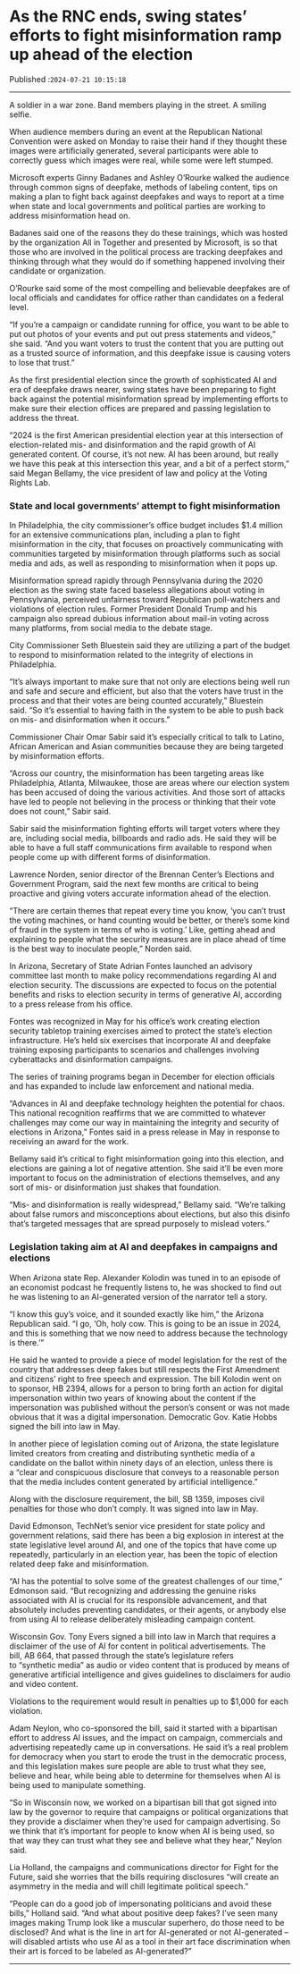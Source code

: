 # As the RNC ends, swing states’ efforts to fight misinformation ramp up ahead of the election

Published :`2024-07-21 10:15:18`

---

A soldier in a war zone. Band members playing in the street. A smiling selfie.

When audience members during an event at the Republican National Convention were asked on Monday to raise their hand if they thought these images were artificially generated, several participants were able to correctly guess which images were real, while some were left stumped.

Microsoft experts Ginny Badanes and Ashley O’Rourke walked the audience through common signs of deepfake, methods of labeling content, tips on making a plan to fight back against deepfakes and ways to report at a time when state and local governments and political parties are working to address misinformation head on.

Badanes said one of the reasons they do these trainings, which was hosted by the organization All in Together and presented by Microsoft, is so that those who are involved in the political process are tracking deepfakes and thinking through what they would do if something happened involving their candidate or organization.

O’Rourke said some of the most compelling and believable deepfakes are of local officials and candidates for office rather than candidates on a federal level.

“If you’re a campaign or candidate running for office, you want to be able to put out photos of your events and put out press statements and videos,” she said. “And you want voters to trust the content that you are putting out as a trusted source of information, and this deepfake issue is causing voters to lose that trust.”

As the first presidential election since the growth of sophisticated AI and era of deepfake draws nearer, swing states have been preparing to fight back against the potential misinformation spread by implementing efforts to make sure their election offices are prepared and passing legislation to address the threat.

“2024 is the first American presidential election year at this intersection of election-related mis- and disinformation and the rapid growth of AI generated content. Of course, it’s not new. AI has been around, but really we have this peak at this intersection this year, and a bit of a perfect storm,” said Megan Bellamy, the vice president of law and policy at the Voting Rights Lab.

### State and local governments’ attempt to fight misinformation

In Philadelphia, the city commissioner’s office budget includes $1.4 million for an extensive communications plan, including a plan to fight misinformation in the city, that focuses on proactively communicating with communities targeted by misinformation through platforms such as social media and ads, as well as responding to misinformation when it pops up.

Misinformation spread rapidly through Pennsylvania during the 2020 election as the swing state faced baseless allegations about voting in Pennsylvania, perceived unfairness toward Republican poll-watchers and violations of election rules. Former President Donald Trump and his campaign also spread dubious information about mail-in voting across many platforms, from social media to the debate stage.

City Commissioner Seth Bluestein said they are utilizing a part of the budget to respond to misinformation related to the integrity of elections in Philadelphia.

“It’s always important to make sure that not only are elections being well run and safe and secure and efficient, but also that the voters have trust in the process and that their votes are being counted accurately,” Bluestein said. “So it’s essential to having faith in the system to be able to push back on mis- and disinformation when it occurs.”

Commissioner Chair Omar Sabir said it’s especially critical to talk to Latino, African American and Asian communities because they are being targeted by misinformation efforts.

“Across our country, the misinformation has been targeting areas like Philadelphia, Atlanta, Milwaukee, those are areas where our election system has been accused of doing the various activities. And those sort of attacks have led to people not believing in the process or thinking that their vote does not count,” Sabir said.

Sabir said the misinformation fighting efforts will target voters where they are, including social media, billboards and radio ads. He said they will be able to have a full staff communications firm available to respond when people come up with different forms of disinformation.

Lawrence Norden, senior director of the Brennan Center’s Elections and Government Program, said the next few months are critical to being proactive and giving voters accurate information ahead of the election.

“There are certain themes that repeat every time you know, ‘you can’t trust the voting machines, or hand counting would be better, or there’s some kind of fraud in the system in terms of who is voting.’ Like, getting ahead and explaining to people what the security measures are in place ahead of time is the best way to inoculate people,” Norden said.

In Arizona, Secretary of State Adrian Fontes launched an advisory committee last month to make policy recommendations regarding AI and election security. The discussions are expected to focus on the potential benefits and risks to election security in terms of generative AI, according to a press release from his office.

Fontes was recognized in May for his office’s work creating election security tabletop training exercises aimed to protect the state’s election infrastructure. He’s held six exercises that incorporate AI and deepfake training exposing participants to scenarios and challenges involving cyberattacks and disinformation campaigns.

The series of training programs began in December for election officials and has expanded to include law enforcement and national media.

“Advances in AI and deepfake technology heighten the potential for chaos. This national recognition reaffirms that we are committed to whatever challenges may come our way in maintaining the integrity and security of elections in Arizona,” Fontes said in a press release in May in response to receiving an award for the work.

Bellamy said it’s critical to fight misinformation going into this election, and elections are gaining a lot of negative attention. She said it’ll be even more important to focus on the administration of elections themselves, and any sort of mis- or disinformation just shakes that foundation.

“Mis- and disinformation is really widespread,” Bellamy said. “We’re talking about false rumors and misconceptions about elections, but also this disinfo that’s targeted messages that are spread purposely to mislead voters.”

### Legislation taking aim at AI and deepfakes in campaigns and elections

When Arizona state Rep. Alexander Kolodin was tuned in to an episode of an economist podcast he frequently listens to, he was shocked to find out he was listening to an AI-generated version of the narrator tell a story.

“I know this guy’s voice, and it sounded exactly like him,” the Arizona Republican said. “I go, ‘Oh, holy cow. This is going to be an issue in 2024, and this is something that we now need to address because the technology is there.’”

He said he wanted to provide a piece of model legislation for the rest of the country that addresses deep fakes but still respects the First Amendment and citizens’ right to free speech and expression. The bill Kolodin went on to sponsor, HB 2394, allows for a person to bring forth an action for digital impersonation within two years of knowing about the content if the impersonation was published without the person’s consent or was not made obvious that it was a digital impersonation. Democratic Gov. Katie Hobbs signed the bill into law in May.

In another piece of legislation coming out of Arizona, the state legislature limited creators from creating and distributing synthetic media of a candidate on the ballot within ninety days of an election, unless there is a “clear and conspicuous disclosure that conveys to a reasonable person that the media includes content generated by artificial intelligence.”

Along with the disclosure requirement, the bill, SB 1359, imposes civil penalties for those who don’t comply. It was signed into law in May.

David Edmonson, TechNet’s senior vice president for state policy and government relations, said there has been a big explosion in interest at the state legislative level around AI, and one of the topics that have come up repeatedly, particularly in an election year, has been the topic of election related deep fake and misinformation.

“AI has the potential to solve some of the greatest challenges of our time,” Edmonson said. “But recognizing and addressing the genuine risks associated with AI is crucial for its responsible advancement, and that absolutely includes preventing candidates, or their agents, or anybody else from using AI to release deliberately misleading campaign content.

Wisconsin Gov. Tony Evers signed a bill into law in March that requires a disclaimer of the use of AI for content in political advertisements. The bill, AB 664, that passed through the state’s legislature refers to “synthetic media” as audio or video content that is produced by means of generative artificial intelligence and gives guidelines to disclaimers for audio and video content.

Violations to the requirement would result in penalties up to $1,000 for each violation.

Adam Neylon, who co-sponsored the bill, said it started with a bipartisan effort to address AI issues, and the impact on campaign, commercials and advertising repeatedly came up in conversations. He said it’s a real problem for democracy when you start to erode the trust in the democratic process, and this legislation makes sure people are able to trust what they see, believe and hear, while being able to determine for themselves when AI is being used to manipulate something.

“So in Wisconsin now, we worked on a bipartisan bill that got signed into law by the governor to require that campaigns or political organizations that they provide a disclaimer when they’re used for campaign advertising. So we think that it’s important for people to know when AI is being used, so that way they can trust what they see and believe what they hear,” Neylon said.

Lia Holland, the campaigns and communications director for Fight for the Future, said she worries that the bills requiring disclosures “will create an asymmetry in the media and will chill legitimate political speech.”

“People can do a good job of impersonating politicians and avoid these bills,” Holland said. “And what about positive deep fakes? I’ve seen many images making Trump look like a muscular superhero, do those need to be disclosed? And what is the line in art for AI-generated or not AI-generated – will disabled artists who use AI as a tool in their art face discrimination when their art is forced to be labeled as AI-generated?”

---

